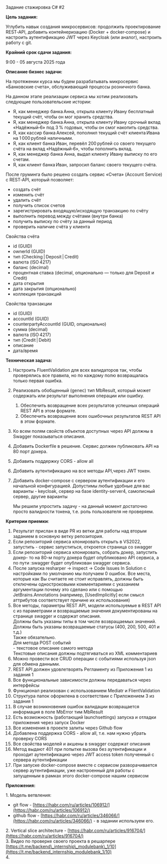 Задание стажировка C\# \#2

**Цель задания:**

Углубить навык создания микросервисов: продолжить проектирование REST‑API, добавить контейнеризацию (Docker \+ docker‑compose) и настроить аутентификацию JWT через Keycloak (или аналог), настроить работу с git.

**Крайний срок сдачи задания:**

9:00 \- 05 августа 2025 года

**Описание бизнес задачи:**

На протяжении курса мы будем разрабатывать микросервис «Банковские счета», обслуживающий процессы розничного банка.

На данном этапе реализации сервиса мы хотим реализовать следующие пользовательские истории:

- Я, как менеджер банка Анна, открыла клиенту Ивану бесплатный текущий счёт, чтобы он мог хранить средства.  
- Я, как менеджер банка Анна, открыла клиенту Ивану срочный вклад «Надёжный‑6» под 3 % годовых, чтобы он смог накопить средства.  
- Я, как кассир банка Алексей, пополнил текущий счёт клиента Ивана на 1 000 рублей наличными.  
- Я, как клиент банка Иван, перевёл 200 рублей со своего текущего счёта на вклад «Надёжный‑6», чтобы пополнить вклад.  
-  Я, как менеджер банка Анна, выдал клиенту Ивану выписку по его счетам.  
-  Я, как клиент банка Иван, запросил баланс своего текущего счёта.

После груминга было решено создать сервис «Счета» (Account Service) с REST‑API, который позволяет:

* создать счёт  
* изменить счёт  
* удалить счёт  
* получить список счетов  
* зарегистрировать входящую/исходящую транзакцию по счёту  
* выполнить перевод между счётами (внутри банка)  
* получить выписку по счёту за данный период  
* проверить наличие счёта у клиента

 

Свойства счёта

* id (GUID)  
* ownerId (GUID)  
* тип (Checking | Deposit | Credit)  
* валюта (ISO 4217)  
* баланс (decimal)  
* процентная ставка (decimal, опционально — только для Deposit и Credit)  
* дата открытия  
* дата закрытия (опционально)  
* коллекция транзакций

 

Свойства транзакции

*  id (GUID)  
* accountId (GUID)  
* counterpartyAccountId (GUID, опционально)  
* сумма (decimal)  
* валюта (ISO 4217)  
* тип (Credit | Debit)  
* описание  
* дата/время

**Техническая задача:**

1. Настроить FluentValidation для всех валидаторов так, чтобы проверялись все правила, но по каждому полю возвращалась только первая ошибка.

2. Реализовать обобщенный (genec) тип MbResult, который может содержать или результат выполнения операции или ошибку.   
   1. Обеспечить возвращение всех результатов успешных операций REST API в этом формате.  
   2. Обеспечить возвращение всех ошибочных результатов REST API в этом формате. 

3. Ко всем полям свойств объектов доступных через API должны в Swagger показываться описания.

4. Добавить Dockerfile в решение. Сервис должен публиковать API на 80 порт докера.  
     
5. Добавить поддержку CORS \- allow all  
     
6. Добавить аутентификацию на все методы API,через JWT токен.

7. Добавить docker-compose с сервером аутентификации и его начальной конфигурацией. Допустимы любые удобные для вас варианты \- keycloak, сервер на базе identity-server4, самописный сервер, другие варианты  
     
   Мы решили упростить задачу \- на данный момент достаточно просто валидности токена, т.е. роль пользователя не проверяем.

**Критерии приемки**:

1. Результат прислан в виде PR из ветки для работы над вторым заданием в основную ветку репозитория.  
2. Если репозиторий сервиса клонировать открыть в VS2022, запустить \- сервис запуститься, откроется страница со swagger  
3. Если репозиторий сервиса клонировать, собрать докер, запустить докер- то на 80-м порту докера будет опубликовано API сервиса, а по пути :swagger будет опубликован swagger сервиса.  
4. После запуска resharper \-\> inspect \-\> Code Issues In Solution с настройками по умолчанию мы получаем 0 ошибок. Все места, которые как Вы считаете не стоит исправлять, должны быть отключены одностроковыми комментариями с указанием аргументации почему это сделано или с помощью JetBrains.Annotations (например, \[UsedImplicitly\] если смысл аттрибутов соответствует причине их использования)  
5. Все методы, параметры REST API, модели используемые в REST API с из параметрами и возвращаемые значения документированы на странице swagger и содержат описания.  
   Должны быть указаны типы в том числе возвращаемых значений.  
   Должны быть указаны возвращаемые статусы (400, 200, 500, 401 и т.д.)  
   Также обязательно.  
   Для метода POST событий   
   \- текстовое описание самого метода  
   Текстовые описания должны подтягиваться из XML комментариев  
6. Можно провести все CRUD операции с событиями используя json для обмена данными.  
7. REST API должен удовлетворять Регламенту из Приложения 1 из задания 1  
8. Все функциональные зависимости должны передаваться через интерфейсы  
9. Функционал реализован с использованием Mediatr и FlientValidation  
10. Структура папок оформлена в соответствии с Приложением 3 из задания 1  
11. В случае возникновения ошибок валидации возвращается информация в поле MbError тим MbResult  
12. Есть возможность (работающий launchsettings) запуска и отладки приложения через запуск Docker  
13. Все изменения в проекте залиты через Github flow  
14. Добавлена поддержка CORS \- allow all, т.е. нам нужно убрать проверку CORS  
15. Все свойства моделей и акшены в swagger содержат описания  
16. Метод выдают 401 при попытке вызова без аутентификации и проходит аутентификацию через JWT access token полученный с сервера аутентификации  
17. При запуске docker-compose вместе с сервисом разворачивается сервер аутентификации, уже настроенный для работы с запущенным в рамках этого docker-compose нашим сервисом

**Приложения:**

1\. Модель ветвления:

- git flow \- [https://habr.com/ru/articles/106912/](https://habr.com/ru/articles/106912/)   
- github flow \- [https://habr.com/ru/articles/346066/](https://habr.com/ru/articles/346066/) \- в задании используем его.

2\. Vertical slice architecture \-  [https://habr.com/ru/articles/916704/](https://habr.com/ru/articles/916704/)  
3\. Видео по проверке своего проекта в решарпере [https://t.me/backend\_internship\_modulebank\_1/10](https://t.me/backend_internship_modulebank_1/10)   
4\.  
